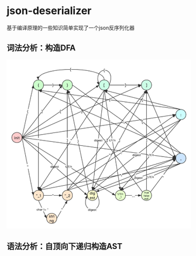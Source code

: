 # json-deserializer

基于编译原理的一些知识简单实现了一个json反序列化器

## 词法分析：构造DFA

![json-dfa](./resources/json-dfa.png)

## 语法分析：自顶向下递归构造AST
